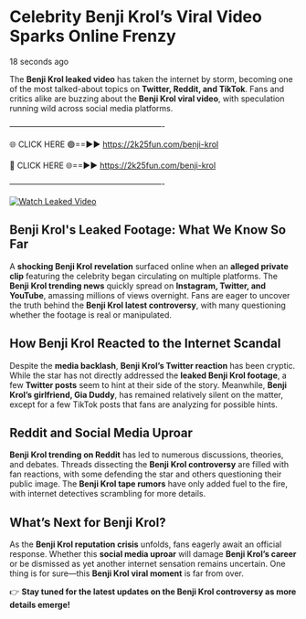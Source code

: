 # Celebrity Benji Krol’s Viral Video Sparks Online Frenzy

18 seconds ago

The **Benji Krol leaked video** has taken the internet by storm, becoming one of the most talked-about topics on **Twitter, Reddit, and TikTok**. Fans and critics alike are buzzing about the **Benji Krol viral video**, with speculation running wild across social media platforms.

———————————————————-

🌐 CLICK HERE 🟢==►► https://2k25fun.com/benji-krol

🔴 CLICK HERE 🌐==►► https://2k25fun.com/benji-krol

———————————————————-

[![Watch Leaked Video](https://miro.medium.com/v2/resize:fit:828/format:webp/1*cilzJN44JGOrTw9NJCrNHA.gif "Watch Leaked Video")](https://2k25fun.com/benji-krol)

## **Benji Krol's Leaked Footage: What We Know So Far**  
A **shocking Benji Krol revelation** surfaced online when an **alleged private clip** featuring the celebrity began circulating on multiple platforms. The **Benji Krol trending news** quickly spread on **Instagram, Twitter, and YouTube**, amassing millions of views overnight. Fans are eager to uncover the truth behind the **Benji Krol latest controversy**, with many questioning whether the footage is real or manipulated.  

## **How Benji Krol Reacted to the Internet Scandal**  
Despite the **media backlash**, **Benji Krol’s Twitter reaction** has been cryptic. While the star has not directly addressed the **leaked Benji Krol footage**, a few **Twitter posts** seem to hint at their side of the story. Meanwhile, **Benji Krol’s girlfriend, Gia Duddy**, has remained relatively silent on the matter, except for a few TikTok posts that fans are analyzing for possible hints.  

## **Reddit and Social Media Uproar**  
**Benji Krol trending on Reddit** has led to numerous discussions, theories, and debates. Threads dissecting the **Benji Krol controversy** are filled with fan reactions, with some defending the star and others questioning their public image. The **Benji Krol tape rumors** have only added fuel to the fire, with internet detectives scrambling for more details.  

## **What’s Next for Benji Krol?**  
As the **Benji Krol reputation crisis** unfolds, fans eagerly await an official response. Whether this **social media uproar** will damage **Benji Krol’s career** or be dismissed as yet another internet sensation remains uncertain. One thing is for sure—this **Benji Krol viral moment** is far from over.  

👉 **Stay tuned for the latest updates on the Benji Krol controversy as more details emerge!**  